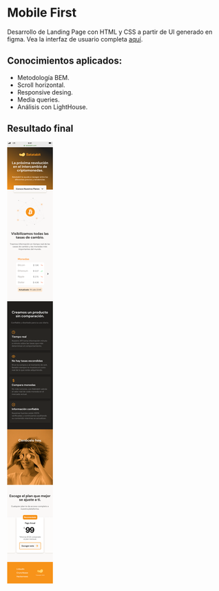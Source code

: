 # Mobile First
Desarrollo de Landing Page con HTML y CSS a partir de UI generado en figma. Vea la interfaz de usuario completa <a href="https://www.figma.com/file/sMmlQaZldfDcLERYYWe6h4/Bata-Bit?node-id=83%3A132">aquí</a>.

## Conocimientos aplicados:

+ Metodología BEM.
+ Scroll horizontal.
+ Responsive desing.
+ Media queries.
+ Análisis con LightHouse.

## Resultado final


![](./assets/imgs/ui-mobile-design.png)